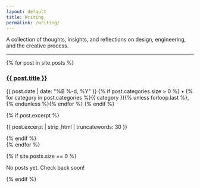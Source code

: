 ```yaml
---
layout: default
title: Writing
permalink: /writing/
---
```


A collection of thoughts, insights, and reflections on design, engineering, and the creative process.

---

{% for post in site.posts %}
  <div class="post-item">
    <h3><a href="{{ post.url | relative_url }}">{{ post.title }}</a></h3>
    <p class="post-meta">
      <time datetime="{{ post.date | date_to_xmlschema }}">{{ post.date | date: "%B %-d, %Y" }}</time>
      {% if post.categories.size > 0 %}
        • {% for category in post.categories %}{{ category }}{% unless forloop.last %}, {% endunless %}{% endfor %}
      {% endif %}
    </p>
    {% if post.excerpt %}
      <p>{{ post.excerpt | strip_html | truncatewords: 30 }}</p>
    {% endif %}
  </div>
{% endfor %}

{% if site.posts.size == 0 %}
  <p>No posts yet. Check back soon!</p>
{% endif %}